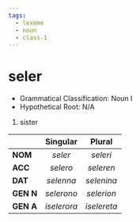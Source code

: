 ```yaml
---
tags:
  - lexeme
  - noun
  - class-1
---
```

# seler

- Grammatical Classification: Noun I
- Hypothetical Root: N/A

1. sister

|  | Singular | Plural |
| ---- | :--: | :--: |
| **NOM** | *seler* | *seleri* |
| **ACC** | *selero* | *seleren* |
| **DAT** | *selenna* | *selenina* |
| **GEN N** | *selerono* | *selerion* |
| **GEN A** | *iselerora* | *iselereta* |
